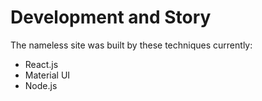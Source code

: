 # Development and Story

The nameless site was built by these techniques currently:

- React.js
- Material UI
- Node.js

